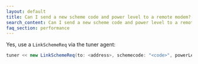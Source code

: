 ```yaml
---
layout: default
title: Can I send a new scheme code and power level to a remote modem?
search_content: Can I send a new scheme code and power level to a remote modem?
faq_section: performance
---
```


Yes, use a `LinkSchemeReq` via the tuner agent:

```groovy
tuner << new LinkSchemeReq(to: <address>, schemecode: "<code>", powerLevel: <level>)
```

